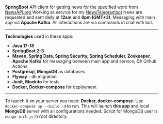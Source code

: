**SpringBoot** API client for getting news for the specified word from [NewsAPI.org](https://newsapi.org/) Working as service for my [NewsTelegrambot](https://github.com/MaxonRash/NewsTelegramBot)
News are requested and sent daily at **12am** and **8pm (GMT+3)**. Messaging with main app via **Apache Kafka**. All interactions are via commands in chat with bot.
*******
**Technologies** used in these apps:
- **Java 17-18**
- **SpringBoot 2-3**
- **Maven, Spring Data, Spring Security, Spring Scheduler, Zookeeper, Apache Kafka** for messaging between main app and service, **CI:** Github Actions
- **Postgresql, MongoDB** as databases
- **Flyway** - db migration
- **Junit, Mockito** for tests
- **Docker, Docker-compose** for deployment
*****
To launch it on your server you need: **Docker, docker-compose**. Use `docker-compose up --build -d` to run. This will launch **this app** and local **MongoDB** server with all configurations needed. Script for MongoDB user is `mongo-init.js` in root directory.